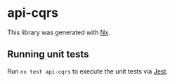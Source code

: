 # api-cqrs

This library was generated with [Nx](https://nx.dev).

## Running unit tests

Run `nx test api-cqrs` to execute the unit tests via [Jest](https://jestjs.io).
